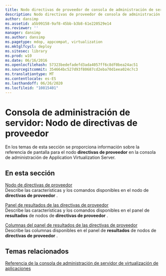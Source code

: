 ```yaml
---
title: Nodo directivas de proveedor de consola de administración de servidor
description: Nodo directivas de proveedor de consola de administración de servidor
author: dansimp
ms.assetid: a5b99158-9af8-45bb-b3b8-61e220529e14
ms.reviewer: ''
manager: dansimp
ms.author: dansimp
ms.pagetype: mdop, appcompat, virtualization
ms.mktglfcycl: deploy
ms.sitesec: library
ms.prod: w10
ms.date: 06/16/2016
ms.openlocfilehash: 57323bedefadefd3ada4057ff6c8df0bea24ac51
ms.sourcegitcommit: 354664bc527d93f80687cd2eba70d1eea024c7c3
ms.translationtype: MT
ms.contentlocale: es-ES
ms.lasthandoff: 06/26/2020
ms.locfileid: "10815401"
---
```

# Consola de administración de servidor: Nodo de directivas de proveedor


En los temas de esta sección se proporciona información sobre la referencia de pantalla para el nodo **directivas de proveedor** en la consola de administración de Application Virtualization Server.

## En esta sección


<a href="" id="provider-policies-node"></a>[Nodo de directivas de proveedor](provider-policies-node.md)  
Describe las características y los comandos disponibles en el nodo de **directivas de proveedor** .

<a href="" id="provider-policies-results-pane"></a>[Panel de resultados de las directivas de proveedor](provider-policies-results-pane.md)  
Describe las características y los comandos disponibles en el panel de **resultados** de nodos de **directivas de proveedor** .

<a href="" id="provider-policies-results-pane-columns"></a>[Columnas del panel de resultados de las directivas de proveedor](provider-policies-results-pane-columns.md)  
Describe las columnas disponibles en el panel de **resultados** de nodos de **directivas de proveedor** .

## Temas relacionados


[Referencia de la consola de administración de servidor de virtualización de aplicaciones](application-virtualization-server-management-console-reference.md)

 

 






